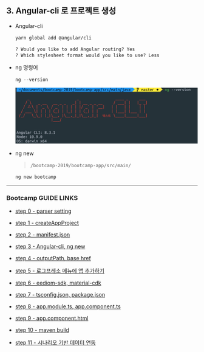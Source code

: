 ## 3. Angular-cli 로 프로젝트 생성

- Angular-cli

	```
	yarn global add @angular/cli
	```
	```
	? Would you like to add Angular routing? Yes
	? Which stylesheet format would you like to use? Less
	```	

- ng 명령어

	```
	ng --version
	```

	<img src="images/angular-cli.png">

- ng new

	>`/bootcamp-2019/bootcamp-app/src/main/`
	```
	ng new bootcamp
	```

---
### Bootcamp GUIDE LINKS
* [step 0 - parser setting](step0.md)
	
* [step 1 - createAppProject](step1.md)

* [step 2 - manifest.json](step2.md)

* [step 3 - Angular-cli, ng new](step3.md)

* [step 4 - outputPath, base href](step4.md)

* [step 5 - 로그프레소 메뉴에 앱 추가하기](step5.md)

* [step 6 - eediom-sdk, material-cdk](step6.md)

* [step 7 - tsconfig.json, package.json](step7.md)

* [step 8 - app.module.ts, app.component.ts](step8.md)

* [step 9 - app.component.html](step9.md)

* [step 10 - maven build](step10.md)

* [step 11 - 시나리오 기반 데이터 연동](step11.md)